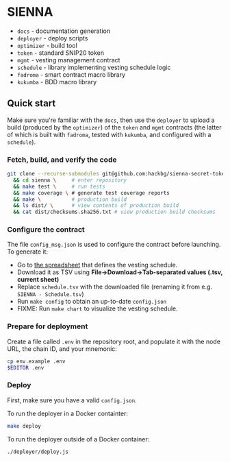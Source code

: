 # SIENNA

* `docs`      - documentation generation
* `deployer`  - deploy scripts
* `optimizer` - build tool
* `token`     - standard SNIP20 token
* `mgmt`      - vesting management contract
* `schedule`  - library implementing vesting schedule logic
* `fadroma`   - smart contract macro library
* `kukumba`   - BDD macro library

## Quick start

Make sure you're familiar with the `docs`, then use the `deployer` to
upload a build (produced by the `optimizer`) of the `token` and `mgmt`
contracts (the latter of which is built with `fadroma`, tested with 
`kukumba`, and configured with a `schedule`).

### Fetch, build, and verify the code

```sh
git clone --recurse-submodules git@github.com:hackbg/sienna-secret-token.git sienna \
  && cd sienna \     # enter repository
  && make test \     # run tests
  && make coverage \ # generate test coverage reports
  && make \          # production build
  && ls dist/ \      # view contents of production build
  && cat dist/checksums.sha256.txt # view production build checksums
```

### Configure the contract

The file `config_msg.json` is used to configure the contract before launching.
To generate it:

* Go to [the spreadsheet](https://docs.google.com/spreadsheets/d/1sgj-nTE_b25F8O740Av7XYByOzkD0qNx1Jk63G2qRwY/)
  that defines the vesting schedule.
* Download it as TSV using **File->Download->Tab-separated values (.tsv, current sheet)**
* Replace `schedule.tsv` with the downloaded file (renaming it from e.g. `SIENNA - Schedule.tsv`)
* Run `make config` to obtain an up-to-date `config.json`
* FIXME: Run `make chart` to visualize the vesting schedule.

### Prepare for deployment

Create a file called `.env` in the repository root, and populate it with
the node URL, the chain ID, and your mnemonic:

```sh
cp env.example .env
$EDITOR .env
```

### Deploy

First, make sure you have a valid `config.json`.

To run the deployer in a Docker containter:
```sh
make deploy
```

To run the deployer outside of a Docker container:
```sh
./deployer/deploy.js
```
